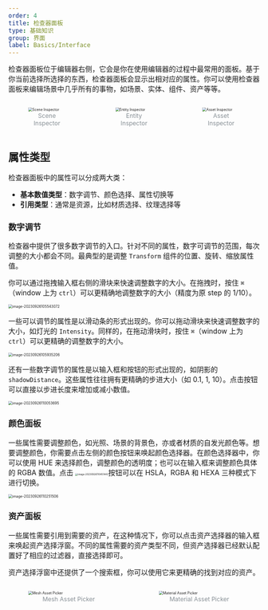 ```yaml
---
order: 4
title: 检查器面板
type: 基础知识
group: 界面
label: Basics/Interface
---
```


检查器面板位于编辑器右侧，它会是你在使用编辑器的过程中最常用的面板。基于你当前选择所选择的东西，检查器面板会显示出相对应的属性。你可以使用检查器面板来编辑场景中几乎所有的事物，如场景、实体、组件、资产等等。

<div style="display: flex; gap: 20px;">
  <figure style="flex:1;">
  <img alt="Scene Inspector" src="https://gw.alipayobjects.com/zos/OasisHub/0db2e1f6-50fb-4e19-8bb8-a354c45ac08f/image-20230926102750275.png" style="zoom:50%;" >
  <figcaption style="text-align:center; color: #889096;font-size:12px">Scene Inspector</figcaption>
	</figure>
  <figure style="flex:1;">
    <img alt="Entity Inspector" src="https://gw.alipayobjects.com/zos/OasisHub/c2ebe2da-6de9-496d-a761-ce1674e9c0fc/image-20230926102715326.png" style="zoom:50%;">
    <figcaption style="text-align:center; color: #889096;font-size:12px">Entity Inspector</figcaption>
  </figure>
  <figure style="flex:1;">
    <img alt="Asset Inspector" src="https://gw.alipayobjects.com/zos/OasisHub/7e024b90-38fa-4f74-9fe8-abe6cfeb7968/image-20230926105306507.png" alt="image-20230926105306507" style="zoom:50%;" />
    <figcaption style="text-align:center; color: #889096;font-size:12px">Asset Inspector</figcaption>
  </figure>
</div>

## 属性类型

检查器面板中的属性可以分成两大类：

- **基本数值类型**：数字调节、颜色选择、属性切换等
- **引用类型**：通常是资源，比如材质选择、纹理选择等

### 数字调节

检查器中提供了很多数字调节的入口。针对不同的属性，数字可调节的范围，每次调整的大小都会不同。最典型的是调整 `Transform` 组件的位置、旋转、缩放属性值。

你可以通过拖拽输入框右侧的滑块来快速调整数字的大小。在拖拽时，按住 `⌘`（window 上为 `ctrl`）可以更精确地调整数字的大小（精度为原 step 的 1/10）。

<img src="https://gw.alipayobjects.com/zos/OasisHub/252b0426-036b-4950-a90e-24680837fc74/image-20230926105543072.png" alt="image-20230926105543072" style="zoom:50%;" />

一些可以调节的属性是以滑动条的形式出现的。你可以拖动滑块来快速调整数字的大小，如灯光的 `Intensity`。同样的，在拖动滑块时，按住 `⌘`（window 上为 `ctrl`）可以更精确的调整数字的大小。

<img src="https://gw.alipayobjects.com/zos/OasisHub/1cbd4aa5-3cf6-4358-af31-043d93b82d20/image-20230926105935206.png" alt="image-20230926105935206" style="zoom:50%;" />

还有一些数字调节的属性是以输入框和按钮的形式出现的，如阴影的 `shadowDistance`。这些属性往往拥有更精确的步进大小（如 0.1, 1, 10）。点击按钮可以直接以步进长度来增加或减小数值。

<img src="https://gw.alipayobjects.com/zos/OasisHub/e00085ab-60c9-43d0-b012-f1754406ada1/image-20230926110053695.png" alt="image-20230926110053695" style="zoom:50%;" />

### 颜色面板

一些属性需要调整颜色，如光照、场景的背景色，亦或者材质的自发光颜色等。想要调整颜色，你需要点击左侧的颜色按钮来唤起颜色选择器。在颜色选择器中，你可以使用 HUE 来选择颜色，调整颜色的透明度；也可以在输入框来调整颜色具体的 RGBA 数值。点击 <img src="https://gw.alipayobjects.com/zos/OasisHub/dc030a4b-8813-4ea2-acb0-549c04363b1d/image-20230926110451443.png" alt="image-20230926110451443" style="zoom: 33%;" />按钮可以在 HSLA，RGBA 和 HEXA 三种模式下进行切换。

<img src="https://gw.alipayobjects.com/zos/OasisHub/e845cefd-6057-46f2-b7cd-46c37ddb95d6/image-20230926110251506.png" alt="image-20230926110251506" style="zoom:50%;" />

### 资产面板

一些属性需要引用到需要的资产，在这种情况下，你可以点击资产选择器的输入框来唤起资产选择浮窗。不同的属性需要的资产类型不同，但资产选择器已经默认配置好了相应的过滤器，直接选择即可。

资产选择浮窗中还提供了一个搜索框，你可以使用它来更精确的找到对应的资产。

<div style="display: flex; gap: 20px;">
  <figure style="flex:1;">
  <img alt="Mesh Asset Picker" src="https://gw.alipayobjects.com/zos/OasisHub/2dc535d4-4f21-46f1-90a3-deebeb55fd13/image-20230926111017781.png" alt="image-20230926111017781" style="zoom:50%;" >
  <figcaption style="text-align:center; color: #889096;font-size:12px">Mesh Asset Picker</figcaption>
	</figure>
  <figure style="flex:1;">
    <img alt="Material Asset Picker" src="https://gw.alipayobjects.com/zos/OasisHub/7f6e0990-f8a5-451c-a6c7-9d00f36c9a57/image-20230926111318386.png" style="zoom:50%;">
    <figcaption style="text-align:center; color: #889096;font-size:12px">Material Asset Picker</figcaption>
  </figure>
</div>

